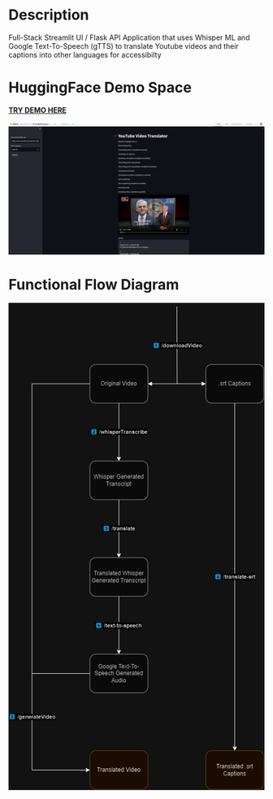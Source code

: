 # Description
Full-Stack Streamlit UI / Flask API Application that uses Whisper ML and Google Text-To-Speech (gTTS) to translate Youtube videos and their captions into other languages for accessibilty

# HuggingFace Demo Space
**[TRY DEMO HERE](https://abdullateefv-foreignwhispers.hf.space)**


[![Hugging Face Space](images/demo.PNG)](https://abdullateefv-foreignwhispers.hf.space)

# Functional Flow Diagram
![API Flow Diagram](images/backendFlowDiagram.jpg)
